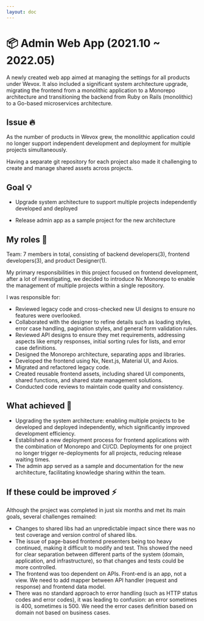 ```yaml
---
layout: doc
---
```


# 📦 Admin Web App (2021.10 ~ 2022.05)

A newly created web app aimed at managing the settings for all products under Wevox. It also included a significant system architecture upgrade, migrating the frontend from a monolithic application to a Monorepo architecture and transitioning the backend from Ruby on Rails (monolithic) to a Go-based microservices architecture.

## Issue 🔥

As the number of products in Wevox grew, the monolithic application could no longer support independent development and deployment for multiple projects simultaneously.

Having a separate git repository for each project also made it challenging to create and manage shared assets across projects.

## Goal 💡

- Upgrade system architecture to support multiple projects independently developed and deployed

- Release admin app as a sample project for the new architecture

## My roles 👷

Team: 7 members in total, consisting of backend developers(3), frontend developers(3), and product Designer(1).

My primary responsibilities in this project focused on frontend development, after a lot of investigating, we decided to introduce Nx Monorepo to enable the management of multiple projects within a single repository.

I was responsible for:

- Reviewed legacy code and cross-checked new UI designs to ensure no features were overlooked.
- Collaborated with the designer to refine details such as loading styles, error case handling, pagination styles, and general form validation rules.
- Reviewed API designs to ensure they met requirements, addressing aspects like empty responses, initial sorting rules for lists, and error case definitions.
- Designed the Monorepo architecture, separating apps and libraries.
- Developed the frontend using Nx, Next.js, Material UI, and Axios.
- Migrated and refactored legacy code.
- Created reusable frontend assets, including shared UI components, shared functions, and shared state management solutions.
- Conducted code reviews to maintain code quality and consistency.

## What achieved 🎉

- Upgrading the system architecture: enabling multiple projects to be developed and deployed independently, which significantly improved development efficiency.
- Established a new deployment process for frontend applications with the combination of Monorepo and CI/CD. Deployments for one project no longer trigger re-deployments for all projects, reducing release waiting times.
- The admin app served as a sample and documentation for the new architecture, facilitating knowledge sharing within the team.

## If these could be improved ⚡️

Although the project was completed in just six months and met its main goals, several challenges remained:

- Changes to shared libs had an unpredictable impact since there was no test coverage and version control of shared libs.
- The issue of page-based frontend presenters being too heavy continued, making it difficult to modify and test. This showed the need for clear separation between different parts of the system (domain, application, and infrastructure), so that changes and tests could be more controlled.
- The frontend was too dependent on APIs. Front-end is an app, not a view. We need to add mapper between API handler (request and response) and frontend data model.
- There was no standard approach to error handling (such as HTTP status codes and error codes), it was leading to confusion: an error sometimes is 400, sometimes is 500. We need the error cases definition based on domain not based on business cases.
